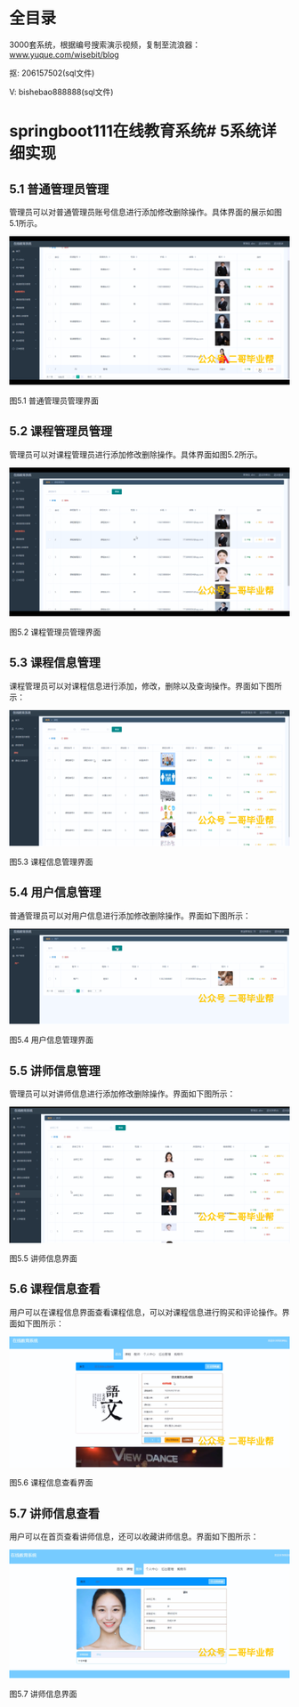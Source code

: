 # 全目录

3000套系统，根据编号搜索演示视频，复制至流浪器：www.yuque.com/wisebit/blog


<p>抠: 206157502(sql文件)</p>
<p>V: bishebao888888(sql文件)</p>


# springboot111在线教育系统# 5系统详细实现
## 5.1 普通管理员管理
管理员可以对普通管理员账号信息进行添加修改删除操作。具体界面的展示如图5.1所示。

![](/md/blog.010.png)

图5.1 普通管理员管理界面
## 5.2 课程管理员管理
管理员可以对课程管理员进行添加修改删除操作。具体界面如图5.2所示。

![](/md/blog.011.png)

图5.2 课程管理员管理界面
## 5.3 课程信息管理
课程管理员可以对课程信息进行添加，修改，删除以及查询操作。界面如下图所示：

![](/md/blog.012.png)

图5.3 课程信息管理界面
## 5.4 用户信息管理
普通管理员可以对用户信息进行添加修改删除操作。界面如下图所示：

![](/md/blog.013.png)

图5.4 用户信息管理界面

## 5.5 讲师信息管理
管理员可以对讲师信息进行添加修改删除操作。界面如下图所示：

![](/md/blog.014.png)

图5.5 讲师信息界面
## 5.6 课程信息查看
用户可以在课程信息界面查看课程信息，可以对课程信息进行购买和评论操作。界面如下图所示：

![](/md/blog.015.png)

图5.6 课程信息查看界面
## 5.7 讲师信息查看
用户可以在首页查看讲师信息，还可以收藏讲师信息。界面如下图所示：


![](/md/blog.016.png)

图5.7 讲师信息界面













